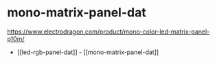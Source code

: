 
# mono-matrix-panel-dat


https://www.electrodragon.com/product/mono-color-led-matrix-panel-p10m/


- [[led-rgb-panel-dat]] - [[mono-matrix-panel-dat]]
